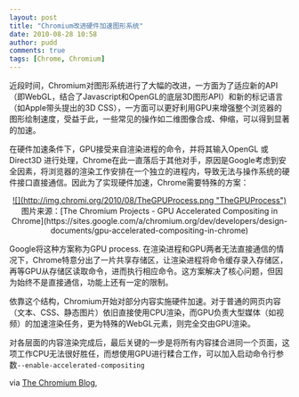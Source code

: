 ```yaml
---
layout: post
title: "Chromium改进硬件加速图形系统"
date: 2010-08-28 10:58
author: pudd
comments: true
tags: [Chrome, Chromium]
---
```

近段时间，Chromium对图形系统进行了大幅的改进，一方面为了适应新的API（即WebGL，结合了Javascript和OpenGL的底层3D图形API）和新的标记语言（如Apple带头提出的3D CSS），一方面可以更好利用GPU来增强整个浏览器的图形绘制速度，受益于此，一些常见的操作如二维图像合成、伸缩，可以得到显著的加速。

在硬件加速条件下，GPU接受来自渲染进程的命令，并将其输入OpenGL 或 Direct3D 进行处理，Chrome在此一直落后于其他对手，原因是Google考虑到安全因素，将浏览器的渲染工作安排在一个独立的进程内，导致无法与操作系统的硬件接口直接通信。因此为了实现硬件加速，Chrome需要特殊的方案：
<p style="text-align: center;"><a rel="attachment wp-att-6935" href="http://www.chromi.org/archives/6933/thegpuprocess">![](http://img.chromi.org/2010/08/TheGPUProcess.png "TheGPUProcess")</a>
图片来源：[The Chromium Projects - GPU Accelerated Compositing in Chrome](https://sites.google.com/a/chromium.org/dev/developers/design-documents/gpu-accelerated-compositing-in-chrome)

Google将这种方案称为GPU process.
在渲染进程和GPU两者无法直接通信的情况下，Chrome特意分出了一片共享存储区，让渲染进程将命令缓存录入存储区，再等GPU从存储区读取命令，进而执行相应命令。这方案解决了核心问题，但因为始终不是直接通信，功能上还有一定的限制。

依靠这个结构，Chromium开始对部分内容实施硬件加速。对于普通的网页内容（文本、CSS、静态图片）依旧直接使用CPU渲染，而GPU负责大型媒体（如视频）的加速渲染任务，更为特殊的WebGL元素，则完全交由GPU渲染。

对各层面的内容渲染完成后，最后关键的一步是将所有内容揉合进同一个页面，这项工作CPU无法很好胜任，而想使用GPU进行糅合工作，可以加入启动命令行参数`--enable-accelerated-compositing`

via [The Chromium Blog](http://blog.chromium.org/2010/08/chromium-graphics-overhaul.html),

